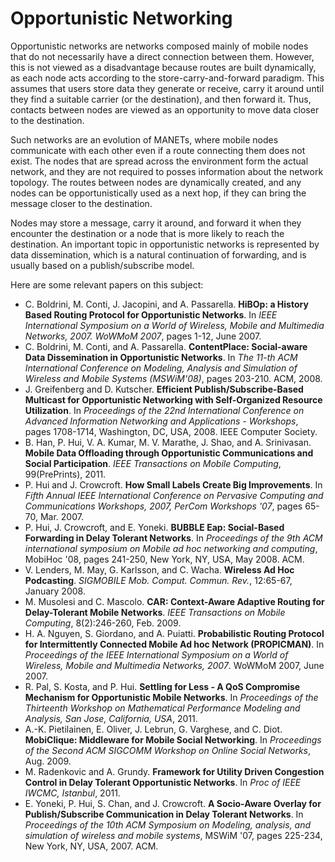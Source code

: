 # Opportunistic Networking #

Opportunistic networks are networks composed mainly of mobile nodes that do not necessarily have a direct connection between them. However, this is not viewed as a disadvantage because routes are built dynamically, as each node acts according to the store-carry-and-forward paradigm. This assumes that users store data they generate or receive, carry it around until they find a suitable carrier (or the destination), and then forward it. Thus, contacts between nodes are viewed as an opportunity to move data closer to the destination.

Such networks are an evolution of MANETs, where mobile nodes communicate with each other even if a route connecting them does not exist. The nodes that are spread across the environment form the actual network, and they are not required to posses information about the network topology. The routes between nodes are dynamically created, and any nodes can be opportunistically used as a next hop, if they can bring the message closer to the destination.

Nodes may store a message, carry it around, and forward it when they encounter the destination or a node that is more likely to reach the destination. An important topic in opportunistic networks is represented by data dissemination, which is a natural continuation of forwarding, and is usually based on a publish/subscribe model.

Here are some relevant papers on this subject:
  * C. Boldrini, M. Conti, J. Jacopini, and A. Passarella. **HiBOp: a History Based Routing Protocol for Opportunistic Networks**. In _IEEE International Symposium on a World of Wireless, Mobile and Multimedia Networks, 2007. WoWMoM 2007_, pages 1-12, June 2007.
  * C. Boldrini, M. Conti, and A. Passarella. **ContentPlace: Social-aware Data Dissemination in Opportunistic Networks**. In _The 11-th ACM International Conference on Modeling, Analysis and Simulation of Wireless and Mobile Systems (MSWiM'08)_, pages 203-210. ACM, 2008.
  * J. Greifenberg and D. Kutscher. **Efficient Publish/Subscribe-Based Multicast for Opportunistic Networking with Self-Organized Resource Utilization**. In _Proceedings of the 22nd International Conference on Advanced Information Networking and Applications - Workshops_, pages 1708-1714, Washington, DC, USA, 2008. IEEE Computer Society.
  * B. Han, P. Hui, V. A. Kumar, M. V. Marathe, J. Shao, and A. Srinivasan. **Mobile Data Offloading through Opportunistic Communications and Social Participation**. _IEEE Transactions on Mobile Computing_, 99(PrePrints), 2011.
  * P. Hui and J. Crowcroft. **How Small Labels Create Big Improvements**. In _Fifth Annual IEEE International Conference on Pervasive Computing and Communications Workshops, 2007, PerCom Workshops '07_, pages 65-70, Mar. 2007.
  * P. Hui, J. Crowcroft, and E. Yoneki. **BUBBLE Eap: Social-Based Forwarding in Delay Tolerant Networks**. In _Proceedings of the 9th ACM international symposium on Mobile ad hoc networking and computing_, MobiHoc '08, pages 241-250, New York, NY, USA, May 2008. ACM.
  * V. Lenders, M. May, G. Karlsson, and C. Wacha. **Wireless Ad Hoc Podcasting**. _SIGMOBILE Mob. Comput. Commun. Rev._, 12:65-67, January 2008.
  * M. Musolesi and C. Mascolo. **CAR: Context-Aware Adaptive Routing for Delay-Tolerant Mobile Networks**. _IEEE Transactions on Mobile Computing_, 8(2):246-260, Feb. 2009.
  * H. A. Nguyen, S. Giordano, and A. Puiatti. **Probabilistic Routing Protocol for Intermittently Connected Mobile Ad hoc Network (PROPICMAN)**. In _Proceedings of the IEEE International Symposium on a World of Wireless, Mobile and Multimedia Networks, 2007_. WoWMoM 2007, June 2007.
  * R. Pal, S. Kosta, and P. Hui. **Settling for Less - A QoS Compromise Mechanism for Opportunistic Mobile Networks**. In _Proceedings of the Thirteenth Workshop on Mathematical Performance Modeling and Analysis, San Jose, California, USA_, 2011.
  * A.-K. Pietilainen, E. Oliver, J. Lebrun, G. Varghese, and C. Diot. **MobiClique: Middleware for Mobile Social Networking**. In _Proceedings of the Second ACM SIGCOMM Workshop on Online Social Networks_, Aug. 2009.
  * M. Radenkovic and A. Grundy. **Framework for Utility Driven Congestion Control in Delay Tolerant Opportunistic Networks**. In _Proc of IEEE IWCMC, Istanbul_, 2011.
  * E. Yoneki, P. Hui, S. Chan, and J. Crowcroft. **A Socio-Aware Overlay for Publish/Subscribe Communication in Delay Tolerant Networks**. In _Proceedings of the 10th ACM Symposium on Modeling, analysis, and simulation of wireless and mobile systems_, MSWiM '07, pages 225-234, New York, NY, USA, 2007. ACM.